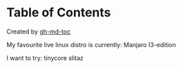 
Table of Contents
=================



Created by [gh-md-toc](https://github.com/ekalinin/github-markdown-toc)



My favourite live linux distro is currently:
Manjaro I3-edition

I want to try:
tinycore
slitaz
